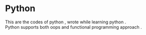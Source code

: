# Python
This are the codes of python , wrote while learning python .<br>Python supports both oops and functional programming approach . 
